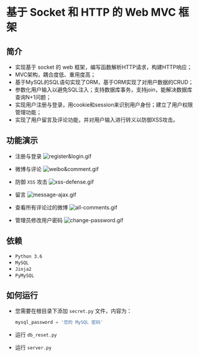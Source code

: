 # 基于 Socket 和 HTTP 的 Web MVC 框架

**简介**
-
- 实现基于 socket 的 web 框架，编写函数解析HTTP请求，构建HTTP响应；
- MVC架构，耦合度低、重用度高；
- 基于MySQL的SQL语句实现了ORM，基于ORM实现了对用户数据的CRUD；
- 参数化用户输入以避免SQL注入；支持数据库事务，支持join，能解决数据库查询N+1问题；
- 实现用户注册与登录，用cookie和session来识别用户身份；建立了用户权限管理功能；
- 实现了用户留言及评论功能，并对用户输入进行转义以防御XSS攻击。


**功能演示**
-
- 注册与登录
![register&login.gif](https://i.loli.net/2019/07/14/5d2ac5391870560571.gif)

- 微博与评论
![weibo&comment.gif](https://i.loli.net/2019/07/14/5d2ac5387e63c59927.gif)

- 防御 `XSS` 攻击
![xss-defense.gif](https://i.loli.net/2019/07/14/5d2ac53fec1a536224.gif)

- 留言
![message-ajax.gif](https://i.loli.net/2019/07/16/5d2cbff8e9fcf28504.gif)

- 查看所有评论过的微博
![all-comments.gif](https://i.loli.net/2019/07/14/5d2ac535df65c57772.gif)

- 管理员修改用户密码
![change-password.gif](https://i.loli.net/2019/07/14/5d2ac539c6fc628772.gif)



**依赖**
-
- `Python 3.6`
- `MySQL`
- `Jinja2`
- `PyMySQL`

**如何运行**
-
- 您需要在根目录下添加 `secret.py` 文件，内容为：
    ```python
    mysql_password = '您的 MySQL 密码'
    ```

- 运行 `db_reset.py`

- 运行 `server.py`